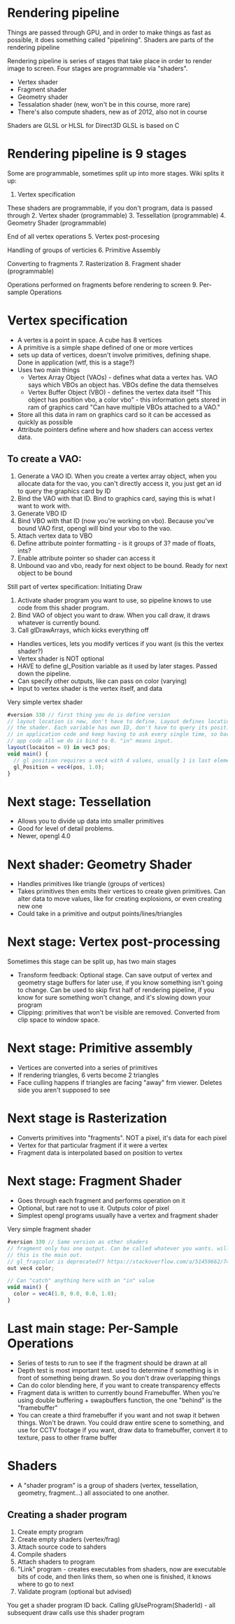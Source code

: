 # Rendering pipeline

Things are passed through GPU, and in order to make things as fast as possible,
it does something called "pipelining". Shaders are parts of the rendering pipeline

Rendering pipeline is series of stages that take place in order to render
image to screen. Four stages are programmable via "shaders".
- Vertex shader
- Fragment shader
- Geometry shader
- Tessalation shader (new, won't be in this course, more rare)
- There's also compute shaders, new as of 2012, also not in course

Shaders are GLSL or HLSL for Direct3D
GLSL is based on C

# Rendering pipeline is 9 stages
Some are programmable, sometimes split up into more stages. Wiki splits it up:
1. Vertex specification

These shaders are programmable, if you don't program, data is passed through
2. Vertex shader (programmable)
3. Tessellation (programmable)
4. Geometry Shader (programmable)

End of all vertex operations
5. Vertex post-procesing

Handling of groups of verticies
6. Primitive Assembly

Converting to fragments
7. Rasterization
8. Fragment shader (programmable)

Operations performed on fragments before rendering to screen
9. Per-sample Operations

# Vertex specification
- A vertex is a point in space. A cube has 8 vertices
- A primitive is a simple shape defined of one or more vertices
- sets up data of vertices, doesn't involve primitives, defining shape. Done
  in application (wtf, this is a stage?)
- Uses two main things
  - Vertex Array Object (VAOs) - defines what data a vertex has. VAO says which
    VBOs an object has. VBOs define the data themselves
  - Vertex Buffer Object (VBO) - defines the vertex data itself "This object has
    position vbo, a color vbo" - this information gets stored in ram of graphics
    card
"Can have multiple VBOs attached to a VAO." 
- Store all this data in ram on graphics card so it can be accessed as quickly
  as possible
- Attribute pointers define where and how shaders can access vertex data.

## To create a VAO:
1. Generate a VAO ID. When you create a vertex array object, when you allocate
  data for the vao, you can't directly access it, you just get an id to query
  the graphics card by ID
2. Bind the VAO with that ID. Bind to graphics card, saying this is what I want
   to work with.
3. Generate VBO ID
4. Bind VBO with that ID (now you're working on vbo). Because you've bound VAO
   first, opengl will bind your vbo to the vao.
5. Attach vertex data to VBO
6. Define attribute pointer formatting - is it groups of 3? made of floats, ints?
7. Enable attribute pointer so shader can access it
8. Unbound vao and vbo, ready for next object to be bound. Ready for next object
   to be bound

Still part of vertex specification: Initiating Draw
1. Activate shader program you want to use, so pipeline knows to use code
   from this shader program.
2. Bind VAO of object you want to draw. When you call draw, it draws whatever is
   currently bound.
3. Call glDrawArrays, which kicks everything off
 - Handles vertices, lets you modify vertices if you want (is this the vertex shader?)
 - Vertex shader is NOT optional
 - HAVE to define gl_Position variable as it used by later stages. Passed down
   the pipeline.
 - Can specify other outputs, like can pass on color (varying)
 - Input to vertex shader is the vertex itself, and data

Very simple vertex shader
```javascript
#version 330 // first thing you do is define version
// layout location is new, don't have to define. Layout defines location in
// the shader. Each variable has own ID, don't have to query its position back
// in application code and keep having to ask every single time, so back in
// app code all we do is bind to 0. "in" means input.
layout(locaiton = 0) in vec3 pos;
void main() {
  // gl position requires a vec4 with 4 values, usually 1 is last element
  gl_Position = vec4(pos, 1.0);
}
```

# Next stage: Tessellation
- Allows you to divide up data into smaller primitives
- Good for level of detail problems.
- Newer, opengl 4.0

# Next shader: Geometry Shader
- Handles primitives like triangle (groups of vertices)
- Takes primitives then emits their vertices to create given primitives. Can
  alter data to move values, like for creating explosions, or even creating new
  one
- Could take in a primitive and output points/lines/triangles

# Next stage: Vertex post-processing
Sometimes this stage can be split up, has two main stages
- Transform feedback: Optional stage. Can save output of vertex and geometry
  stage buffers for later use, if you know something isn't going to change. Can
  be used to skip first half of rendering pipeline, if you know for sure
  something won't change, and it's slowing down your program
- Clipping: primitives that won't be visible are removed. Converted from clip
  space to window space.

# Next stage: Primitive assembly
- Vertices are converted into a series of primitives
- If rendering triangles, 6 verts become 2 triangles
- Face culling happens if triangles are facing "away" frm viewer. Deletes side
  you aren't supposed to see

# Next stage is Rasterization
- Converts primitives into "fragments". NOT a pixel, it's data for each pixel
- Vertex for that particular fragment if it were a vertex
- Fragment data is interpolated based on position to vertex

# Next stage: Fragment Shader
- Goes through each fragment and performs operation on it
- Optional, but rare not to use it. Outputs color of pixel
- Simplest opengl programs usually have a vertex and fragment shader

Very simple fragment shader
```javascript
#version 330 // Same version as other shaders
// fragment only has one output. Can be called whatever you wants. will assume
// this is the main out.
// gl_fragcolor is deprecated?? https://stackoverflow.com/a/51459662/743464
out vec4 color;

// Can "catch" anything here with an "in" value
void main() {
  color = vec4(1.0, 0.0, 0.0, 1.0);
}
```

# Last main stage: Per-Sample Operations
- Series of tests to run to see if the fragment should be drawn at all
- Depth test is most important test. used to determine if something is in front
  of something being drawn. So you don't draw overlapping things
- Can do color blending here, if you want to create transparency effects
- Fragment data is written to currently bound Framebuffer. When you're using
  double buffering + swapbuffers function, the one "behind" is the "framebuffer"
- You can create a third framebuffer if you want and not swap it betwen things.
  Won't be drawn. You could draw entire scene to something, and use for CCTV
  footage if you want, draw data to framebuffer, convert it to texture, pass to
  other frame buffer

# Shaders
- A "shader program" is a group of shaders (vertex, tessellation, geometry,
  fragment...) all associated to one another.

## Creating a shader program
1. Create empty program
2. Create empty shaders (vertex/frag)
3. Attach source code to sahders
4. Compile shaders
5. Attach shaders to program
6. "Link" program - creates executables from shaders, now are executable bits of
  code, and then links them, so when one is finished, it knows where to go to
  next
7. Validate program (optional but advised)

You get a shader program ID back. Calling glUseProgram(ShaderId) - all subsequent
draw calls use this shader program
